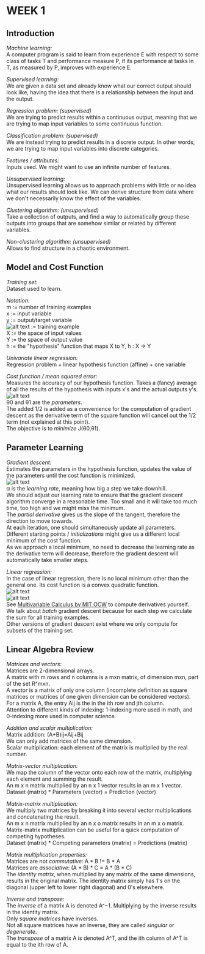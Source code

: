 
# **WEEK 1**

## **Introduction**

*Machine learning:*  
    A computer program is said to learn from experience E with respect to some class of tasks T and performance measure P, if its performance at tasks in T, as measured by P, improves with experience E.
    
*Supervised learning:*  
    We are given a data set and already know what our correct output should look like, having the idea that there is a relationship between the input and the output.
    
*Regression problem: (supervised)*  
    We are trying to predict results within a continuous output, meaning that we are trying to map input variables to some continuous function.
    
*Classification problem: (supervised)*  
     We are instead trying to predict results in a discrete output. In other words, we are trying to map input variables into discrete categories.
     
*Features / attributes:*  
    Inputs used. We might want to use an infinite number of features.
    
*Unsupervised learning:*  
    Unsupervised learning allows us to approach problems with little or no idea what our results should look like. We can derive structure from data where we don't necessarily know the effect of the variables.
    
*Clustering algorithm: (unsupervised)*  
    Take a collection of outputs, and find a way to automatically group these outputs into groups that are somehow similar or related by different variables.
    
*Non-clustering algorithm: (unsupervised)*  
    Allows to find structure in a chaotic environment.
  
## **Model and Cost Function**

*Training set:*  
    Dataset used to learn.
    
*Notation:*  
    m := number of training examples  
    x := input variable  
    y := output/target variable  
    ![alt text](https://i.imgur.com/MSZLCzN.png) := training example  
    X := the space of input values  
    Y := the space of output value  
    h := the "hypothesis" function that maps X to Y, h : X -> Y
    
*Univariate linear regression:*  
    Regression problem + linear hypothesis function (affine) + one variable
    
*Cost function / mean squared error:*  
    Measures the accuracy of our hypothesis function. Takes a (fancy) average of all the results of the hypothesis with inputs x's and the actual outputs y's.  
    ![alt text](https://i.imgur.com/ReYlTLj.png)  
    θ0 and θ1 are the *parameters*.  
    The added 1/2 is added as a convenience for the computation of gradient descent as the derivative term of the square function will cancel out the 1/2 term (not 
    explained at this point).  
    The objective is to *minimize* J(θ0,θ1).

## **Parameter Learning**

*Gradient descent:*  
    Estimates the parameters in the hypothesis function, updates the value of the parameters until the cost function is minimized.  
    ![alt text](https://i.imgur.com/g9SngRe.png)  
    α is the *learning rate*, meaning how big a step we take downhill.  
    We should adjust our learning rate to ensure that the gradient descent algorithm converge in a reasonable time. Too small and it will take too much time, too high and we might miss the minimum.  
    The *partial derivative* gives us the slope of the tangent, therefore the direction to move towards.  
    At each iteration, one should simultaneously update all parameters.  
    Different starting points / *initializations* might give us a different local minimum of the cost function.  
    As we approach a local minimum, no need to decrease the learning rate as the derivative term will decrease, therefore the gradient descent will automatically take smaller steps.  
    
*Linear regression:*  
    In the case of linear regression, there is no local minimum other than the general one. Its cost function is a convex quadratic function.  
    ![alt text](https://i.imgur.com/fcvvkKV.png)  
    ![alt text](https://i.imgur.com/XMKHZlz.png)      
    See [Multivariable Calculus by MIT OCW](https://ocw.mit.edu/courses/mathematics/18-02sc-multivariable-calculus-fall-2010/index.htm) to compute derivatives yourself.   
    We talk about *batch* gradient descent because for each step we calculate the sum for all training examples.  
    Other versions of gradient descent exist where we only compute for subsets of the training set.  

## **Linear Algebra Review**  

*Matrices and vectors:*  
    Matrices are 2-dimensional arrays.  
    A matrix with m rows and n columns is a mxn matrix, of dimension mxn, part of the set R^mxn.  
    A vector is a matrix of only one column (incomplete definition as square matrices or matrices of one given dimension can be considered vectors).  
    For a matrix A, the entry Aij is the in the ith row and jth column.  
    Attention to different kinds of indexing: 1-indexing more used in math, and 0-indexing more used in computer science.  
    
*Addition and scalar multiplication:*  
    Matrix addition: (A+B)ij=Aij+Bij  
    We can only add matrices of the same dimension.  
    Scalar multiplication: each element of the matrix is multiplied by the real number.  
    
*Matrix-vector multiplication:*  
    We map the column of the vector onto each row of the matrix, multiplying each element and summing the result.  
    An m x n matrix multiplied by an n x 1 vector results in an m x 1 vector.  
    Dataset (matrix) * Parameters (vector) = Prediction (vector)  
    
*Matrix-matrix multiplication:*  
    We multiply two matrices by breaking it into several vector multiplications and concatenating the result.  
    An m x n matrix multiplied by an n x o matrix results in an m x o matrix.  
    Matrix-matrix multiplication can be useful for a quick computation of competing hypotheses.  
    Dataset (matrix) * Competing parameters (matrix) = Predictions (matrix)  
    
*Matrix multiplication properties:*  
    Matrices are not *commutative*: A * B != B * A  
    Matrices are *associative*: (A * B) * C = A * (B * C)  
    The *identity matrix*, when multiplied by any matrix of the same dimensions, results in the original matrix. The identity matrix simply has 1's on the diagonal (upper left to lower right diagonal) and 0's elsewhere.  
    
*Inverse and transpose:*  
    The *inverse* of a matrix A is denoted A^−1. Multiplying by the inverse results in the identity matrix.  
    Only *square matrices* have inverses.  
    Not all square matrices have an inverse, they are called *singular* or *degenerate*.  
    The *transpose* of a matrix A is denoted A^T, and the ith column of A^T is equal to the ith row of A.
